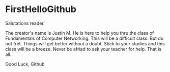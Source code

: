 # FirstHelloGithub

Salutations reader. 

The creator's name is Justin M. He is here to help you thru the class of Fundamentals of Computer Networking.
This will be a difficult class. But do not fret. Things will get better without a doubt.
Stick to your studies and this class will be a breeze.
Never be afriad to ask your teacher for help.
That is all.

Good Luck,
Github
